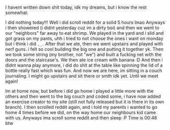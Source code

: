 I havent written down shit today, idk my dreams, but i know the rest somewhat:

I did nothing today!!! Well i did scroll reddit for a solid 5 hours lmao
Anyways i then showered (i didnt yesterday cuz im a dirty boi) and then we went to our "neighbors" far away to eat shrimp. We played in the yard and i slid and got grass on my pants, uhh i tried to not choose the ones i want on monday but i think i did `._.`
After that we ate, then we went upstairs and played with nerf guns. i felt so cool building the big one and putting it together yk. Then we took some string (my brother, not "we") and built a fucking net with the doors and the staircase's. We then ate ice cream with banana :D
And then i didnt wanna play anymore, i did do shit at the table like spinning the lid of a bottle really fast which was fun. And now we are here, im sitting in a couch journaling. I might go upstairs and sit there or smth idk yet. Until we meet again!

Im at home now, but before i did go home i played a little more with the others and then went to the big couch and coded some, i have now added an exercise creator to my site (still not fully released but it is there in its own branch). I then scrolled reddit again, and i told my parents i wanted to go home 4 times before we did, on the way home our neighbours kid came with us. Anyways ima scroll some reddit and then sleep :P
Time is 00:48 btw